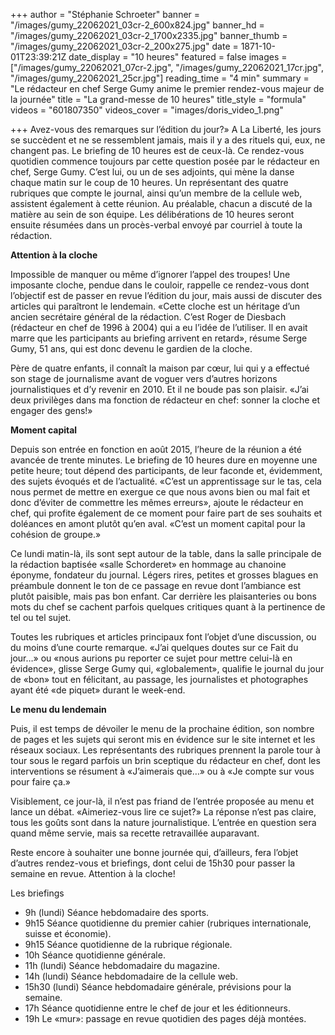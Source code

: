 +++
author = "Stéphanie Schroeter"
banner = "/images/gumy_22062021_03cr-2_600x824.jpg"
banner_hd = "/images/gumy_22062021_03cr-2_1700x2335.jpg"
banner_thumb = "/images/gumy_22062021_03cr-2_200x275.jpg"
date = 1871-10-01T23:39:21Z
date_display = "10 heures"
featured = false
images = ["/images/gumy_22062021_07cr-2.jpg", "/images/gumy_22062021_17cr.jpg", "/images/gumy_22062021_25cr.jpg"]
reading_time = "4 min"
summary = "Le rédacteur en chef Serge Gumy anime le premier rendez-vous majeur de la journée"
title = "La grand-messe de 10 heures"
title_style = "formula"
videos = "601807350"
videos_cover = "images/doris_video_1.png"

+++
Avez-vous des remarques sur l’édition du jour?» A La Liberté, les jours se succèdent et ne se ressemblent jamais, mais il y a des rituels qui, eux, ne changent pas. Le briefing de 10 heures est de ceux-là. Ce rendez-vous quotidien commence toujours par cette question posée par le rédacteur en chef, Serge Gumy. C’est lui, ou un de ses adjoints, qui mène la danse chaque matin sur le coup de 10 heures. Un représentant des quatre rubriques que compte le journal, ainsi qu’un membre de la cellule web, assistent également à cette réunion. Au préalable, chacun a discuté de la matière au sein de son équipe. Les délibérations de 10 heures seront ensuite résumées dans un procès-verbal envoyé par courriel à toute la rédaction.

**Attention à la cloche**

Impossible de manquer ou même d’ignorer l’appel des troupes! Une imposante cloche, pendue dans le couloir, rappelle ce rendez-vous dont l’objectif est de passer en revue l’édition du jour, mais aussi de discuter des articles qui paraîtront le lendemain. «Cette cloche est un héritage d’un ancien secrétaire général de la rédaction. C’est Roger de Diesbach (rédacteur en chef de 1996 à 2004) qui a eu l’idée de l’utiliser. Il en avait marre que les participants au briefing arrivent en retard», résume Serge Gumy, 51 ans, qui est donc devenu le gardien de la cloche.

Père de quatre enfants, il connaît la maison par cœur, lui qui y a effectué son stage de journalisme avant de voguer vers d’autres horizons journalistiques et d’y revenir en 2010. Et il ne boude pas son plaisir. «J’ai deux privilèges dans ma fonction de rédacteur en chef: sonner la cloche et engager des gens!»

**Moment capital**

Depuis son entrée en fonction en août 2015, l’heure de la réunion a été avancée de trente minutes. Le briefing de 10 heures dure en moyenne une petite heure; tout dépend des participants, de leur faconde et, évidemment, des sujets évoqués et de l’actualité. «C’est un apprentissage sur le tas, cela nous permet de mettre en exergue ce que nous avons bien ou mal fait et donc d’éviter de commettre les mêmes erreurs», ajoute le rédacteur en chef, qui profite également de ce moment pour faire part de ses souhaits et doléances en amont plutôt qu’en aval. «C’est un moment capital pour la cohésion de groupe.»

Ce lundi matin-là, ils sont sept autour de la table, dans la salle principale de la rédaction baptisée «salle Schorderet» en hommage au chanoine éponyme, fondateur du journal. Légers rires, petites et grosses blagues en préambule donnent le ton de ce passage en revue dont l’ambiance est plutôt paisible, mais pas bon enfant. Car derrière les plaisanteries ou bons mots du chef se cachent parfois quelques critiques quant à la pertinence de tel ou tel sujet.

Toutes les rubriques et articles principaux font l’objet d’une discussion, ou du moins d’une courte remarque. «J’ai quelques doutes sur ce Fait du jour…» ou «nous aurions pu reporter ce sujet pour mettre celui-là en évidence», glisse Serge Gumy qui, «globalement», qualifie le journal du jour de «bon» tout en félicitant, au passage, les journalistes et photographes ayant été «de piquet» durant le week-end.

**Le menu du lendemain**

Puis, il est temps de dévoiler le menu de la prochaine édition, son nombre de pages et les sujets qui seront mis en évidence sur le site internet et les réseaux sociaux. Les représentants des rubriques prennent la parole tour à tour sous le regard parfois un brin sceptique du rédacteur en chef, dont les interventions se résument à «J’aimerais que…» ou à «Je compte sur vous pour faire ça.»

Visiblement, ce jour-là, il n’est pas friand de l’entrée proposée au menu et lance un débat. «Aimeriez-vous lire ce sujet?» La réponse n’est pas claire, tous les goûts sont dans la nature journalistique. L’entrée en question sera quand même servie, mais sa recette retravaillée auparavant.

Reste encore à souhaiter une bonne journée qui, d’ailleurs, fera l’objet d’autres rendez-vous et briefings, dont celui de 15h30 pour passer la semaine en revue. Attention à la cloche!

Les briefings

* 9h (lundi) Séance hebdomadaire des sports.
* 9h15 Séance quotidienne  du premier cahier (rubriques internationale, suisse et économie).
* 9h15 Séance quotidienne de la rubrique régionale.
* 10h Séance quotidienne générale.
* 11h (lundi) Séance hebdomadaire du magazine.
* 14h (lundi) Séance hebdomadaire de la cellule web.
* 15h30 (lundi) Séance hebdomadaire générale, prévisions pour la semaine.
* 17h Séance quotidienne entre le chef de jour et les éditionneurs.
* 19h Le «mur»: passage en revue quotidien des pages déjà montées.